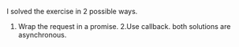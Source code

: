 I solved the exercise in 2 possible ways. 
1. Wrap the request in a promise.
2.Use callback.
both solutions are asynchronous.
